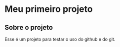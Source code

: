 # Meu primeiro projeto

## Sobre o projeto

Esse é um projeto para testar o uso do github e do git.


